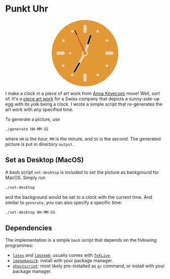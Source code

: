 # Punkt Uhr

<p aling="center">
<img
src="resources/demo.png"
alt="uhr"
style="
width: 0 auto;
width: 15em;
display: block;
margin-right: auto;
margin-left: auto;"
/>
</p>

I make a clock in a piece of art work from [Anna Kövecses](https://anna-kovecses.com/) move!
Well, sort of.
It's a [piece art work](https://anna-kovecses.com/Punkt) for a Swiss company
that depicts a sunny-side-up egg with its yolk being a clock.
I wrote a simple script that re-generates the art work with any specified time.

To generate a picture, use
```bash
./generate HH-MM-SS
```
where `HH` is the hour, `MM` is the minute, and `SS` is the second.
The generated picture is put in directory `output`.

## Set as Desktop (MacOS)

A bash script `set-desktop` is included to set the picture as background for MacOS.
Simply run
```bash
./set-desktop
```
and the background would be set to a clock with the current time.
And similar to `generate`, you can also specify a specific time:
```bash
./set-desktop HH-MM-SS
```

## Dependencies

The implementation is a simple `bash` script that depends on the following programmes:

- [`latex`](https://www.latex-project.org/) and [`latexmk`](https://ctan.org/pkg/latexmk/?lang=en): usually comes with [`TeXLive`](https://www.tug.org/texlive/).
- [`imagemagick`](https://imagemagick.org/index.php): install with your package manager.
- [`ghostscript`](https://www.ghostscript.com/): most likely pre-installed as `gs` command, or install with your package manager.
